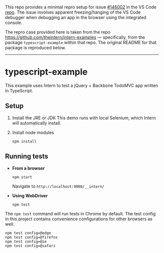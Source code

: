 This repo provides a minimal repro setup for issue [#146002](https://github.com/microsoft/vscode/issues/146002) in the VS Code [repo](https://github.com/microsoft/vscode). The issue involves apparent freezing/hanging of the VS Code debugger when debugging an app in the browser using the integrated console.

The repro case provided here is taken from the repo https://github.com/theintern/intern-examples — specifically, from the package `typescript-example` within that repo. The original README for that package is reproduced below.

---------------------

# typescript-example

This example uses Intern to test a jQuery + Backbone TodoMVC app written in TypeScript.

## Setup

1. Install the JRE or JDK
   This demo runs with local Selenium, which Intern will automatically install.

2. Install node modules

    ```
    npm install
    ```

## Running tests

* **From a browser**

    ```
    npm start
    ```

    Navigate to `http://localhost:9000/__intern/`

* **Using WebDriver**

    ```
    npm test
    ```

The `npm test` command will run tests in Chrome by default. The test config in this project contains convenience configurations for other browsers as well.

```
npm test config=@edge
npm test config=@firefox
npm test config=@ie
npm test config=@safari
```
